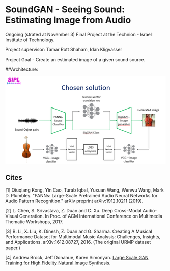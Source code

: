# SoundGAN - Seeing Sound: Estimating Image from Audio 

Ongoing (strated at November 3) Final Project at the Technion - Israel Institute of Technology.

Project supervisor: Tamar Rott Shaham, Idan Kligvasser

Project Goal - Create an estimated image of a given sound source.

##Architecture:

![Architecture](imgs/Architecture.png?raw=true "Architecture")


## Cites

[1] Qiuqiang Kong, Yin Cao, Turab Iqbal, Yuxuan Wang, Wenwu Wang, Mark D. Plumbley. "PANNs: Large-Scale Pretrained Audio Neural Networks for Audio Pattern Recognition." arXiv preprint arXiv:1912.10211 (2019).

[2] L. Chen, S. Srivastava, Z. Duan and C. Xu. Deep Cross-Modal Audio-Visual Generation. In Proc. of ACM International Conference on Multimedia Thematic Workshops, 2017.

[3] B. Li, X. Liu, K. Dinesh, Z. Duan and G. Sharma. Creating A Musical Performance Dataset for Multimodal Music Analysis: Challenges, Insights, and Applications. arXiv:1612.08727, 2016. (The original URMP dataset paper.) 

[4] Andrew Brock, Jeff Donahue, Karen Simonyan. [Large Scale GAN Training for High Fidelity Natural Image Synthesis](https://arxiv.org/abs/1809.11096).
